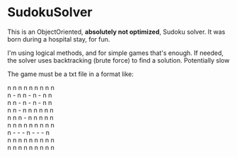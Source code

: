 # SudokuSolver
<p>This is an ObjectOriented, <b>absolutely not optimized</b>, Sudoku solver.
It was born during a hospital stay, for fun.</p>

<p>I'm using logical methods, and for simple games that's enough.
If needed, the solver uses backtracking (brute force) to find a solution. Potentially slow</p>

<p>The game must be a txt file in a format like:</p>

n n n n n n n n n<br>
n - n n - n - n n<br>
n n - n - n - n n<br>
n n - n n n n n n<br>
n n n - n n n n n<br>
n n n n n n n n n<br>
n - - - n - - - n<br>
n n n n n n n n n<br>
n n n n n n n n n<br>
